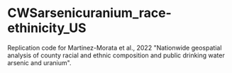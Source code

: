 # CWSarsenicuranium_race-ethinicity_US
Replication code for Martinez-Morata et al., 2022 "Nationwide geospatial analysis of county racial and ethnic composition and public drinking water arsenic and uranium".
